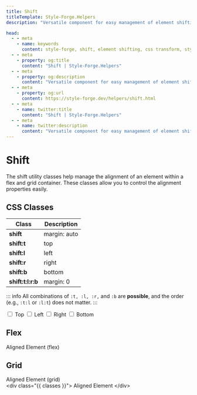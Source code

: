 ```yaml
---
title: Shift
titleTemplate: Style-Forge.Helpers
description: "Versatile component for easy management of element shifting in web apps."

head:
  - - meta
    - name: keywords
      content: style-forge, shift, element shifting, css transform, styling, web development, frontend, responsive
  - - meta
    - property: og:title
      content: "Shift | Style-Forge.Helpers"
  - - meta
    - property: og:description
      content: "Versatile component for easy management of element shifting in web apps."
  - - meta
    - property: og:url
      content: https://style-forge.dev/helpers/shift.html
  - - meta
    - name: twitter:title
      content: "Shift | Style-Forge.Helpers"
  - - meta
    - name: twitter:description
      content: "Versatile component for easy management of element shifting in web apps."
---
```


# Shift

The shift utility classes help manage the alignment of an element within a flex and grid container. These classes 
allow you to control the alignment properties easily.

## CSS Classes

<table class="d:t w">
<thead>
<tr><th>Class</th><th>Description</th></tr>
</thead>
<tbody>
<tr><td><b>shift</b></td><td>margin: auto</td></tr>
<tr><td><b>shift:t</b></td><td>top</td></tr>
<tr><td><b>shift:l</b></td><td>left</td></tr>
<tr><td><b>shift:r</b></td><td>right</td></tr>
<tr><td><b>shift:b</b></td><td>bottom</td></tr>
<tr><td><b>shift:t:l:r:b</b></td><td>margin: 0</td></tr>
</tbody>
</table>

::: info
All combinations of `:t, :l, :r,` and `:b` are **possible**, and the order (e.g., `:t:l` or `:l:t`) does not matter.
:::

<div class="d:f:y">

<div class="pos:s t">
  <div class="d:f wrap">
    <label class="sf-switch">
      <input v-model="pos.top" type="checkbox" /> <span>Top</span>
    </label>
    <label class="sf-switch">
      <input v-model="pos.left" type="checkbox" /> <span>Left</span>
    </label>
    <label class="sf-switch">
      <input v-model="pos.right" type="checkbox" /> <span>Right</span>
    </label>
    <label class="sf-switch">
      <input v-model="pos.bottom" type="checkbox" /> <span>Bottom</span>
    </label>
  </div>
</div>

<div class="d:f:x auto wrap half">
<div class="d:f:y">

## Flex

  <div class="example d:f wrap">
    <div :class="classes">
      Aligned Element (flex)
    </div>
  </div>

</div>
<div class="d:f:y">

## Grid

  <div class="example d:g wrap">
    <div :class="classes">
      Aligned Element (grid)
    </div>
  </div>
</div>
</div>

<highlight lang="html">
&lt;div class="{{ classes }}"&gt;
  Aligned Element
&lt;/div&gt;
</highlight>

</div>

<script setup>
import { reactive, computed } from 'vue';

import 'style-forge.form/src/var.css';
import 'style-forge.form/src/base.css';
import 'style-forge.form/src/global.css';
import 'style-forge.form/src/pseudo-classes.css';

import 'style-forge.form/src/switch.css';

const pos = reactive({
  top: false,
  left: false,
  right: false,
  bottom: false,
});

const classes = computed(() => {
  const arr = ['shift'];
  if (pos.top) arr.push('t');
  if (pos.left) arr.push('l');
  if (pos.right) arr.push('r');
  if (pos.bottom) arr.push('b');
  return arr.join(':')
});
</script>
